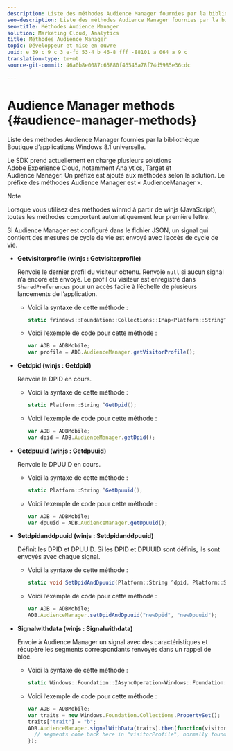 ```yaml
---
description: Liste des méthodes Audience Manager fournies par la bibliothèque Boutique d’applications Windows 8.1 universelle.
seo-description: Liste des méthodes Audience Manager fournies par la bibliothèque Boutique d’applications Windows 8.1 universelle.
seo-title: Méthodes Audience Manager
solution: Marketing Cloud, Analytics
title: Méthodes Audience Manager
topic: Développeur et mise en œuvre
uuid: e 39 c 9 c 3 e-fd 53-4 b 46-8 fff -88101 a 064 a 9 c
translation-type: tm+mt
source-git-commit: 46a0b8e0087c65880f46545a78f74d5985e36cdc

---
```



# Audience Manager methods {#audience-manager-methods}

Liste des méthodes Audience Manager fournies par la bibliothèque Boutique d’applications Windows 8.1 universelle.

Le SDK prend actuellement en charge plusieurs solutions Adobe Experience Cloud, notamment Analytics, Target et Audience Manager. Un préfixe est ajouté aux méthodes selon la solution. Le préfixe des méthodes Audience Manager est « AudienceManager ».

>[!NOTE]
>
>Lorsque vous utilisez des méthodes winmd à partir de winjs (JavaScript), toutes les méthodes comportent automatiquement leur première lettre.

Si Audience Manager est configuré dans le fichier JSON, un signal qui contient des mesures de cycle de vie est envoyé avec l’accès de cycle de vie.

* **Getvisitorprofile (winjs : Getvisitorprofile)**

   Renvoie le dernier profil du visiteur obtenu. Renvoie `null` si aucun signal n’a encore été envoyé. Le profil du visiteur est enregistré dans `SharedPreferences` pour un accès facile à l’échelle de plusieurs lancements de l’application.

   * Voici la syntaxe de cette méthode :

      ```csharp
      static fWindows::Foundation::Collections::IMap<Platform::String^, Platform::Object^> ^GetVisitorProfile();
      ```

   * Voici l’exemple de code pour cette méthode :

      ```js
      var ADB = ADBMobile; 
      var profile = ADB.AudienceManager.getVisitorProfile();
      ```

* **Getdpid (winjs : Getdpid)**

   Renvoie le DPID en cours.

   * Voici la syntaxe de cette méthode :

      ```csharp
      static Platform::String ^GetDpid();
      ```

   * Voici l’exemple de code pour cette méthode :

      ```js
      var ADB = ADBMobile; 
      var dpid = ADB.AudienceManager.getDpid();
      ```

* **Getdpuuid (winjs : Getdpuuid)**

   Renvoie le DPUUID en cours.

   * Voici la syntaxe de cette méthode :

      ```csharp
      static Platform::String ^GetDpuuid();
      ```

   * Voici l’exemple de code pour cette méthode :

      ```js
      var ADB = ADBMobile; 
      var dpuuid = ADB.AudienceManager.getDpuuid();
      ```

* **Setdpidanddpuuid (winjs : Setdpidanddpuuid)**

   Définit les DPID et DPUUID. Si les DPID et DPUUID sont définis, ils sont envoyés avec chaque signal.

   * Voici la syntaxe de cette méthode :

      ```csharp
      static void SetDpidAndDpuuid(Platform::String ^dpid, Platform::String ^dpuuid); 
      ```

   * Voici l’exemple de code pour cette méthode :

      ```js
      var ADB = ADBMobile; 
      ADB.AudienceManager.setDpidAndDpuuid("newDpid", "newDpuuid");
      ```

* **Signalwithdata (winjs : Signalwithdata)**

   Envoie à Audience Manager un signal avec des caractéristiques et récupère les segments correspondants renvoyés dans un rappel de bloc.

   * Voici la syntaxe de cette méthode :

      ```csharp
      static Windows::Foundation::IAsyncOperation<Windows::Foundation::Collections::IMap<Platform::String^, Platform::Object> > ^SignalWithData(Windows::Foundation::Collections::IMap<Platform::String^, Platform::Object^> ^data);
      ```

   * Voici l’exemple de code pour cette méthode :

      ```js
      var ADB = ADBMobile; 
      var traits = new Windows.Foundation.Collections.PropertySet(); 
      traits["trait"] = "b"; 
      ADB.AudienceManager.signalWithData(traits).then(function(visitorProfile) { 
        // segments come back here in "visitorProfile", normally found in the "segs" object of your json 
      }); 
      ```

